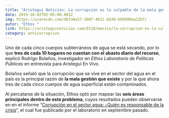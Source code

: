 ```yaml
---
title: "Aristegui Noticias: La corrupción es la culpable de la mala gestión del agua"
date: 2019-10-02T02:05:00.601Z
img: https://ucarecdn.com/dbfa0a37-388f-4611-bd30-b56990aa22bf/
autor: "Ethos "
link: https://aristeguinoticias.com/0110/mexico/la-corrupcion-es-la-culpable-de-la-mala-gestion-del-agua-en-mexico-ethos/
category: anticorrupcion
---
```

Uno de cada cinco cuerpos subterráneos de agua se está secando, por lo que **tres de cada 10 hogares no cuentan con el abasto diario del recurso**, explicó Rodrigo Bolaños, investigador en *Ethos Laboratorio de Políticas Públicas* en entrevista para Aristegui En Vivo.

Bolaños señaló que la corrupción que se vive en el sector del agua en el país es la principal razón de **la mala gestión que existe** y por la que ahora tres de cada cinco cuerpos de agua superficial están contaminados.

Al percatarse de la situación, Ethos optó por mapear las **seis áreas principales dentro de este problema**, cuyos resultados pueden observarse en en el informe “[Corrupción en el sector agua: ¿Quién es responsable de la crisis](https://www.ethos.org.mx/es/corrupcion-en-el-sector-agua/)“, el cual fue publicado por el laboratorio en septiembre pasado.